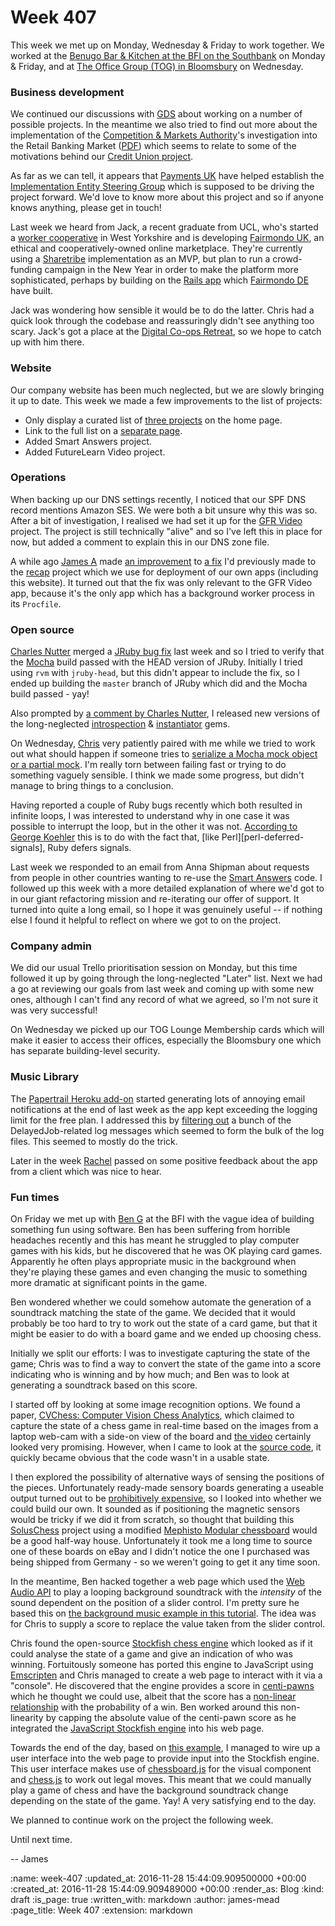 Week 407
========

This week we met up on Monday, Wednesday & Friday to work together. We worked at the [Benugo Bar & Kitchen at the BFI on the Southbank][bfi-benugo] on Monday & Friday, and at [The Office Group (TOG) in Bloomsbury][tog-bloomsbury] on Wednesday.

### Business development

We continued our discussions with [GDS][] about working on a number of possible projects. In the meantime we also tried to find out more about the implementation of the [Competition & Markets Authority][]'s investigation into the Retail Banking Market ([PDF][retail-banking-market-investigation]) which seems to relate to some of the motivations behind our [Credit Union project][].

As far as we can tell, it appears that [Payments UK][] have helped establish the [Implementation Entity Steering Group][] which is supposed to be driving the project forward. We'd love to know more about this project and so if anyone knows anything, please get in touch!

Last week we heard from Jack, a recent graduate from UCL, who's started a [worker cooperative][worth-cooperating] in West Yorkshire and is developing [Fairmondo UK][], an ethical and cooperatively-owned online marketplace. They're currently using a [Sharetribe][] implementation as an MVP, but plan to run a crowd-funding campaign in the New Year in order to make the platform more sophisticated, perhaps by building on the [Rails app][fairmondo-repo] which [Fairmondo DE][] have built.

Jack was wondering how sensible it would be to do the latter. Chris had a quick look through the codebase and reassuringly didn't see anything too scary. Jack's got a place at the [Digital Co-ops Retreat][], so we hope to catch up with him there.

### Website

Our company website has been much neglected, but we are slowly bringing it up to date. This week we made a few improvements to the list of projects:

* Only display a curated list of [three projects](/#work) on the home page.
* Link to the full list on a [separate page](/projects).
* Added Smart Answers project.
* Added FutureLearn Video project.

### Operations

When backing up our DNS settings recently, I noticed that our SPF DNS record mentions Amazon SES. We were both a bit unsure why this was so. After a bit of investigation, I realised we had set it up for the [GFR Video][] project. The project is still technically "alive" and so I've left this in place for now, but added a comment to explain this in our DNS zone file.

A while ago [James A][] made [an improvement][recap-issue-115-comment] to [a fix][recap-issue-115] I'd previously made to the [recap][] project which we use for deployment of our own apps (including this website). It turned out that the fix was only relevant to the GFR Video app, because it's the only app which has a background worker process in its `Procfile`.

### Open source

[Charles Nutter][] merged a [JRuby bug fix][jruby-pull-4250] last week and so I tried to verify that the [Mocha][] build passed with the HEAD version of JRuby. Initially I tried using `rvm` with `jruby-head`, but this didn't appear to include the fix, so I ended up building the `master` branch of JRuby which did and the Mocha build passed - yay!

Also prompted by [a comment by Charles Nutter][mocha-issue-274-comment], I released new versions of the long-neglected [introspection][] & [instantiator][] gems.

On Wednesday, [Chris](/chris-roos) very patiently paired with me while we tried to work out what should happen if someone tries to [serialize a Mocha mock object or a partial mock][mocha-pull-81]. I'm really torn between failing fast or trying to do something vaguely sensible. I think we made some progress, but didn't manage to bring things to a conclusion.

Having reported a couple of Ruby bugs recently which both resulted in infinite loops, I was interested to understand why in one case it was possible to interrupt the loop, but in the other it was not. [According to George Koehler][ruby-bug-12832-comment] this is to do with the fact that, [like Perl][perl-deferred-signals], Ruby defers signals.

Last week we responded to an email from Anna Shipman about requests from people in other countries wanting to re-use the [Smart Answers][] code. I followed up this week with a more detailed explanation of where we'd got to in our giant refactoring mission and re-iterating our offer of support. It turned into quite a long email, so I hope it was genuinely useful -- if nothing else I found it helpful to reflect on where we got to on the project.

### Company admin

We did our usual Trello prioritisation session on Monday, but this time followed it up by going through the long-neglected "Later" list. Next we had a go at reviewing our goals from last week and coming up with some new ones, although I can't find any record of what we agreed, so I'm not sure it was very successful!

On Wednesday we picked up our TOG Lounge Membership cards which will make it easier to access their offices, especially the Bloomsbury one which has separate building-level security.

### Music Library

The [Papertrail Heroku add-on][papertrail] started generating lots of annoying email notifications at the end of last week as the app kept exceeding the logging limit for the free plan. I addressed this by [filtering out][papertrail-filter] a bunch of the DelayedJob-related log messages which seemed to form the bulk of the log files. This seemed to mostly do the trick.

Later in the week [Rachel][] passed on some positive feedback about the app from a client which was nice to hear.

### Fun times

On Friday we met up with [Ben G][] at the BFI with the vague idea of building something fun using software. Ben has been suffering from horrible headaches recently and this has meant he struggled to play computer games with his kids, but he discovered that he was OK playing card games. Apparently he often plays appropriate music in the background when they're playing these games and even changing the music to something more dramatic at significant points in the game.

Ben wondered whether we could somehow automate the generation of a soundtrack matching the state of the game. We decided that it would probably be too hard to try to work out the state of a card game, but that it might be easier to do with a board game and we ended up choosing chess.

Initially we split our efforts: I was to investigate capturing the state of the game; Chris was to find a way to convert the state of the game into a score indicating who is winning and by how much; and Ben was to look at generating a soundtrack based on this score.

I started off by looking at some image recognition options. We found a paper, [CVChess: Computer Vision Chess Analytics][cvchess-paper], which claimed to capture the state of a chess game in real-time based on the images from a laptop web-cam with a side-on view of the board and [the video][cvchess-video] certainly looked very promising. However, when I came to look at the [source code][cvchess-repo], it quickly became obvious that the code wasn't in a usable state.

I then explored the possibility of alternative ways of sensing the positions of the pieces. Unfortunately ready-made sensory boards generating a useable output turned out to be [prohibitively expensive][dgt-sensory-chessboard], so I looked into whether we could build our own. It sounded as if positioning the magnetic sensors would be tricky if we did it from scratch, so thought that building this [SolusChess][] project using a modified [Mephisto Modular chessboard][] would be a good half-way house. Unfortunately it took me a long time to source one of these boards on eBay and I didn't notice the one I purchased was being shipped from Germany - so we weren't going to get it any time soon.

In the meantime, Ben hacked together a web page which used the [Web Audio API][] to play a looping background soundtrack with the _intensity_ of the sound dependent on the position of a slider control. I'm pretty sure he based this on [the background music example in this tutorial][html5rocks-background-music-example]. The idea was for Chris to supply a score to replace the value taken from the slider control.

Chris found the open-source [Stockfish chess engine][stockfish] which looked as if it could analyse the state of a game and give an indication of who was winning. Fortuitously someone has ported this engine to JavaScript using [Emscripten][] and Chris managed to create a web page to interact with it via a "console". He discovered that the engine provides a score in [centi-pawns][] which he thought we could use, albeit that the score has a [non-linear relationship][stockfish-centipawn-vs-probability] with the probability of a win. Ben worked around this non-linearity by capping the absolute value of the centi-pawn score as he integrated the [JavaScript Stockfish engine][stockfish-js] into his web page.

Towards the end of the day, based on [this example][chessboard-js-random-vs-random-example], I managed to wire up a user interface into the web page to provide input into the Stockfish engine. This user interface makes use of [chessboard.js][] for the visual component and [chess.js][] to work out legal moves. This meant that we could manually play a game of chess and have the background soundtrack change depending on the state of the game. Yay! A very satisfying end to the day.

We planned to continue work on the project the following week.

Until next time.

-- James

[GDS]: https://www.gov.uk/government/organisations/government-digital-service
[Competition & Markets Authority]: https://www.gov.uk/government/organisations/competition-and-markets-authority
[retail-banking-market-investigation]: https://www.gov.uk/government/uploads/system/uploads/attachment_data/file/523755/retail_banking_market_pdr.pdf
[Credit Union project]: /credit-union
[Payments UK]: http://www.paymentsuk.org.uk/
[Implementation Entity Steering Group]: http://www.paymentsuk.org.uk/policy/payments-CMA-remedy-phase1/temporary
[Ben G]: https://twitter.com/beng
[bfi-benugo]: http://www.benugo.com/restaurants/bfi-bar-kitchen
[tog-bloomsbury]: http://www.theofficegroup.co.uk/office/the-bloomsbury-building/
[Fairmondo UK]: http://www.fairmondo.uk/
[Sharetribe]: http://www.sharetribe.com/
[Fairmondo DE]: http://www.fairmondo.de/
[fairmondo-repo]: https://github.com/fairmondo/fairmondo
[Digital Co-ops Retreat]: https://wiki.coops.tech/wiki/Main_Page#Wortley_Hall_2016
[worth-cooperating]: https://beta.companieshouse.gov.uk/company/09259314
[GFR Video]: /gfr-video
[James A]: http://lazyatom.com/
[recap-issue-115-comment]: https://github.com/tomafro/recap/issues/115#issuecomment-255058393
[recap-issue-115]: https://github.com/tomafro/recap/issues/115
[recap]: https://github.com/tomafro/recap
[jruby-pull-4250]: https://github.com/jruby/jruby/pull/4250
[Charles Nutter]: http://www.headius.com/
[Mocha]: /mocha
[mocha-pull-81]: https://github.com/freerange/mocha/pull/81
[mocha-issue-274-comment]: https://github.com/freerange/mocha/issues/274#issuecomment-256157095
[introspection]: https://rubygems.org/gems/introspection/versions/0.0.4
[instantiator]: https://rubygems.org/gems/instantiator/versions/0.0.7
[deferred-signals]: http://perldoc.perl.org/perlipc.html#Deferred-Signals-(Safe-Signals)
[ruby-bug-12832-comment]: https://bugs.ruby-lang.org/issues/12832#note-9
[Smart Answers]: https://github.com/alphagov/smart-answers
[Rachel]: https://twitter.com/rachmenzies
[papertrail]: https://elements.heroku.com/addons/papertrail
[papertrail-filter]: http://help.papertrailapp.com/kb/how-it-works/log-filtering/
[cvchess-paper]: http://web.stanford.edu/class/cs231a/prev_projects/chess.pdf
[cvchess-video]: https://www.youtube.com/watch?v=iZOA1ew-zYc
[cvchess-repo]: https://github.com/jayhack/CVChess
[dgt-sensory-chessboard]: http://shop.chess.co.uk/DGT-Sensory-Chess-Board-USB-Walnut-with-Timeless-p/cb01839.htm
[SolusChess]: https://sites.google.com/site/bergersprojects/reedcb
[Mephisto Modular chessboard]: https://sites.google.com/site/bergersprojects/reedcb/alternatives
[Web Audio API]: https://developer.mozilla.org/en-US/docs/Web/API/Web_Audio_API
[html5rocks-background-music-example]: https://www.html5rocks.com/en/tutorials/webaudio/games/#toc-bg
[stockfish]: https://stockfishchess.org/
[Emscripten]: http://kripken.github.io/emscripten-site
[stockfish-js]: https://github.com/exoticorn/stockfish-js
[chessboard-js-random-vs-random-example]: http://chessboardjs.com/examples#5002
[centi-pawns]: http://chess.wikia.com/wiki/Centipawn
[stockfish-centipawn-vs-probability]: http://chesscomputer.tumblr.com/post/98632536555/using-the-stockfish-position-evaluation-score-to
[chessboard.js]: http://chessboardjs.com/
[chess.js]: https://github.com/jhlywa/chess.js

:name: week-407
:updated_at: 2016-11-28 15:44:09.909500000 +00:00
:created_at: 2016-11-28 15:44:09.909489000 +00:00
:render_as: Blog
:kind: draft
:is_page: true
:written_with: markdown
:author: james-mead
:page_title: Week 407
:extension: markdown
